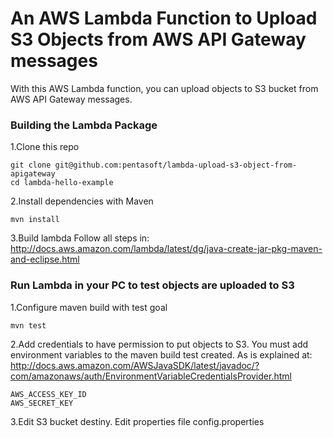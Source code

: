 # An AWS Lambda Function to Upload S3 Objects from AWS API Gateway messages

With this AWS Lambda function, you can upload objects to S3 bucket from AWS API Gateway messages.

### Building the Lambda Package

1.Clone this repo

```
git clone git@github.com:pentasoft/lambda-upload-s3-object-from-apigateway
cd lambda-hello-example
```

2.Install dependencies with Maven

```
mvn install
```

3.Build lambda
Follow all steps in:
http://docs.aws.amazon.com/lambda/latest/dg/java-create-jar-pkg-maven-and-eclipse.html


### Run Lambda in your PC to test objects are uploaded to S3

1.Configure maven build with test goal

```
mvn test
```

2.Add credentials to have permission to put objects to S3. You must add environment variables to the maven build test created. As is explained at: http://docs.aws.amazon.com/AWSJavaSDK/latest/javadoc/?com/amazonaws/auth/EnvironmentVariableCredentialsProvider.html

```
AWS_ACCESS_KEY_ID
AWS_SECRET_KEY
```

3.Edit S3 bucket destiny.
Edit properties file config.properties
